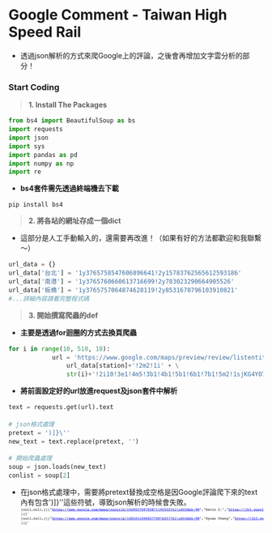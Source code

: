 # Google Comment - Taiwan High Speed Rail
* 透過json解析的方式來爬Google上的評論，之後會再增加文字雲分析的部分！

### Start Coding
> **1. Install The Packages**
```python
from bs4 import BeautifulSoup as bs
import requests
import json
import sys
import pandas as pd
import numpy as np
import re
```
* **bs4套件需先透過終端機去下載**
```
pip install bs4
```
> **2. 將各站的網址存成一個dict** 
* 這部分是人工手動輸入的，還需要再改進！（如果有好的方法都歡迎和我聯繫～）
```python
url_data = {}
url_data['台北'] = '1y3765758547606896641!2y15783762565612593186'
url_data['南港'] = '1y3765760660613716699!2y783023290664905526'
url_data['板橋'] = '1y3765757064874628119!2y8531670796103910821'
#...詳細內容請看完整程式碼
```

> **3. 開始撰寫爬蟲的def**
* **主要是透過for迴圈的方式去換頁爬蟲**
```python
for i in range(10, 510, 10):
            url = 'https://www.google.com/maps/preview/review/listentitiesreviews?authuser=0&hl=zh-TW&gl=tw&pb=!1m2!' + \
                url_data[station]+'!2m2!1i' + \
                str(i)+'!2i10!3e1!4m5!3b1!4b1!5b1!6b1!7b1!5m2!1sjKG4YO74NI_v0AS2zJbADg!7e81'
```

* **將前面設定好的url放進request及json套件中解析**
```python
text = requests.get(url).text

# json格式處理
pretext = ')]}\''
new_text = text.replace(pretext, '')

# 開始爬蟲處理
soup = json.loads(new_text)
conlist = soup[2]
```
* 在json格式處理中，需要將pretext替換成空格是因Google評論爬下來的text內有包含')]}\''這些符號，導致json解析的時候會失敗。 <br/>
<img src="https://github.com/yuu0223/Python_WebCrawler/blob/main/Pictures/comment_error.png" width="1000" alt="comment_error"/><br/>

